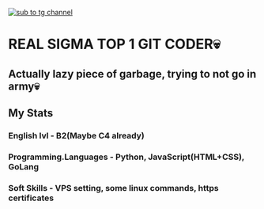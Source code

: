 [![sub to tg channel](https://i.ibb.co/HfcB6fMk/image.jpg)](https://t.me/anozercvnt)

# REAL SIGMA TOP 1 GIT CODER💀

## Actually lazy piece of garbage, trying to not go in army💀

## My Stats

### English lvl - B2(Maybe C4 already)
### Programming.Languages - Python, JavaScript(HTML+CSS), GoLang
### Soft Skills - VPS setting, some linux commands, https certificates

